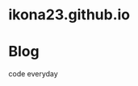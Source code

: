 # ikona23.github.io
<h1 style: "text-align:center">Blog</h1>
<p style: "text-align:center">code everyday</p>

